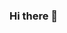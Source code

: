 ### Hi there 👋

<!--
**RealHard23/RealHard23** is a ✨ _special_ ✨ repository because its `README.md` (this file) appears on your GitHub profile.

Here are some ideas to get you started:

This is just a beginner's experiment. If there is any mistake, I apologize. I accept all advice. Thank you.
